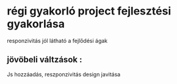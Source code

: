# régi gyakorló project fejlesztési gyakorlása

responzivitás jól látható a fejlődési ágak

## jövöbeli váltzások :
Js hozzáadás, reszponzivitás design javitása
